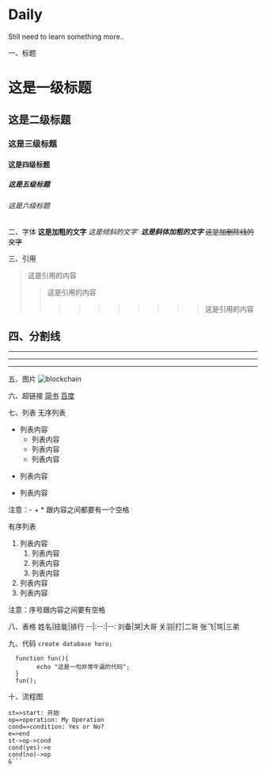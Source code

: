 # Daily

Still need to learn something more..

一、标题

# 这是一级标题

## 这是二级标题

### 这是三级标题

#### 这是四级标题

##### 这是五级标题

###### 这是六级标题

二、字体
**这是加粗的文字**
_这是倾斜的文字_`
**_这是斜体加粗的文字_**
~~这是加删除线的文字~~

三、引用

> 这是引用的内容
>
> > 这是引用的内容
> >
> > > > > > > > > > 这是引用的内容

## 四、分割线

---

---

---

五、图片
![blockchain](https://ss0.bdstatic.com/70cFvHSh_Q1YnxGkpoWK1HF6hhy/it/u=702257389,1274025419&fm=27&gp=0.jpg '区块链')

六、超链接
[简书](http://jianshu.com)
[百度](http://baidu.com)

七、列表
无序列表

-   列表内容
    -   列表内容
    -   列表内容
    -   列表内容

*   列表内容

-   列表内容

注意：- + \* 跟内容之间都要有一个空格

有序列表

1. 列表内容
    1. 列表内容
    2. 列表内容
    3. 列表内容
2. 列表内容
3. 列表内容

注意：序号跟内容之间要有空格

八、表格
姓名|技能|排行
--|:--:|--:
刘备|哭|大哥
关羽|打|二哥
张飞|骂|三弟

九、代码
`create database hero;`

```
  function fun(){
        echo "这是一句非常牛逼的代码";
  }
  fun();
```

十、流程图

````flow
st=>start: 开始
op=>operation: My Operation
cond=>condition: Yes or No?
e=>end
st->op->cond
cond(yes)->e
cond(no)->op
&```
````
